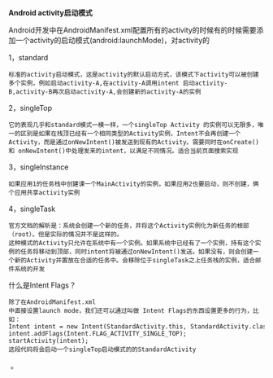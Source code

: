 **Android activity启动模式**

Android开发中在AndroidManifest.xml配置所有的activity的时候有的时候需要添加一个activity的启动模式(android:launchMode)，对activity的

1，standard <br>

	标准的activity启动模式，这是activity的默认启动方式，该模式下activity可以被创建多个实例，例如启动activity-A,在activity-A调用intent 启动activity-B,activity-B再次启动activity-A,会创建新的activity-A的实例

2，singleTop<br>

	它的表现几乎和standard模式一模一样，一个singleTop Activity 的实例可以无限多，唯一的区别是如果在栈顶已经有一个相同类型的Activity实例，Intent不会再创建一个Activity，而是通过onNewIntent()被发送到现有的Activity。需要同时在onCreate() 和 onNewIntent()中处理发来的intent，以满足不同情况。适合当前页面搜索实现

3，singleInstance<br>

	如果应用1的任务栈中创建课一个MainActivity的实例，如果应用2也要启动，则不创建，俩个应用共享activity实例

4，singleTask

	官方文档的解析是：系统会创建一个新的任务，并将这个Activity实例化为新任务的根部（root）。但是实际的情况并不是这样的。
	这种模式的Activity只允许在系统中有一个实例。如果系统中已经有了一个实例，持有这个实例的任务将移动到顶部，同时intent将被通过onNewIntent()发送。如果没有，则会创建一个新的Activity并置放在合适的任务中。会移除位于singleTask之上任务栈的实例，适合邮件系统的开发

什么是Intent Flags？

	除了在AndroidManifest.xml
	中直接设置launch mode，我们还可以通过叫做 Intent Flags的东西设置更多的行为，比如：
	Intent intent = new Intent(StandardActivity.this, StandardActivity.class);
	intent.addFlags(Intent.FLAG_ACTIVITY_SINGLE_TOP);
	startActivity(intent);
	这段代码将会启动一个singleTop启动模式的的StandardActivity
 。
